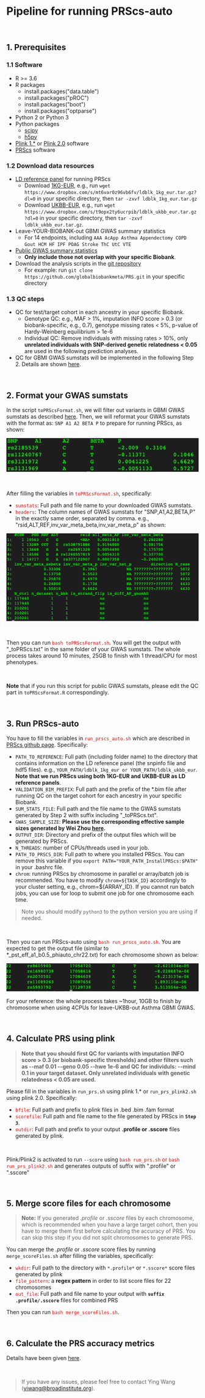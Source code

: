 # Pipeline for running PRScs-auto

<br>


## 1. Prerequisites

### 1.1 Software
- R >= 3.6
- R packages
  - install.packages("data.table")
  - install.packages("pROC")
  - install.packages("boot")
  - install.packages("optparse")
- Python 2 or Python 3 
- Python packages
  - [scipy](https://www.scipy.org/) 
  - [h5py](https://www.h5py.org/) 
- [Plink 1.*](https://www.cog-genomics.org/plink2) or [Plink 2.0](https://www.cog-genomics.org/plink/2.0/) software
- [PRScs](https://github.com/getian107/PRScs) software

### 1.2 Download data resources
- [LD reference panel](https://github.com/getian107/PRScs) for running PRScs
  - Download [1KG-EUR](https://www.dropbox.com/s/mt6var0z96vb6fv/ldblk_1kg_eur.tar.gz?dl=0), e.g., run `wget https://www.dropbox.com/s/mt6var0z96vb6fv/ldblk_1kg_eur.tar.gz?dl=0` in your specific directory, then `tar -zxvf ldblk_1kg_eur.tar.gz`
  - Download [UKBB-EUR](https://www.dropbox.com/s/t9opx2ty6ucrpib/ldblk_ukbb_eur.tar.gz?dl=0), e.g., run `wget https://www.dropbox.com/s/t9opx2ty6ucrpib/ldblk_ukbb_eur.tar.gz?dl=0` in your specific directory, then `tar -zxvf ldblk_ukbb_eur.tar.gz`.
- Leave-YOUR-BIOBANK-out GBMI GWAS summary statistics
  - For 14 endpoints, including `AAA AcApp Asthma Appendectomy COPD Gout HCM HF IPF POAG Stroke ThC UtC VTE`
- [Public GWAS summary statistics](https://docs.google.com/document/d/1gniQxQQs90h1pIGiIcbI-KdMP0kQ0NlF/edit) 
  - **Only include those not overlap with your specific Biobank**. 
- Download the analysis scripts in the [git repository](https://github.com/globalbiobankmeta/PRS)
  - For example: run `git clone https://github.com/globalbiobankmeta/PRS.git` in your specific directory
  
### 1.3 QC steps
- QC for test/target cohort in each ancestry in your specific Biobank.
  - Genotype QC: e.g., MAF > 1%, imputation INFO score > 0.3 (or biobank-specific, e.g., 0.7), genotype missing rates < 5%, p-value of Hardy-Weinberg equilibrium > 1e-6
  - Individual QC: Remove individuals with missing rates > 10%, only **unrelated individuals with SNP-derived genetic relatedness < 0.05** are used in the following prediction analyses.
- QC for GBMI GWAS sumstats will be implemented in the following Step 2. Details are shown [here](https://docs.google.com/document/d/1CU8l6HavYPA8zHeqpbCco7eqMeDNFfoCDZb83QX-rkw/edit).

<br>

## 2. Format your GWAS sumstats

In the script `toPRScsFormat.sh`, we will filter out variants in GBMI GWAS sumstats as described [here](https://docs.google.com/document/d/1CU8l6HavYPA8zHeqpbCco7eqMeDNFfoCDZb83QX-rkw/edit). Then, we will reformat your GWAS sumstats with the format as: `SNP A1 A2 BETA P` to prepare for running PRScs, as shown:

![](tmp_img/tmp.png)


<br>


 After filling the variables in <span style="color:red"> `toPRScsFormat.sh`</span>, specifically:
 
 - <span style="color:red"> `sumstats`</span>: Full path and file name to your downloaded GWAS sumstats.
 - <span style="color:red"> `headers`</span>: The column names of GWAS sumstats for "SNP,A1,A2,BETA,P" in the exactly same order, separated by comma. e.g., "rsid,ALT,REF,inv_var_meta_beta,inv_var_meta_p" as shown:
 
![](tmp_img/tmp2.png)


<br>

Then you can run <span style="color:red"> `bash toPRScsFormat.sh`</span>. You will get the output with "_toPRScs.txt" in the same folder of your GWAS sumstats. The whole process takes around 10 minutes, 25GB to finish with 1 thread/CPU for most phenotypes.

<br>

**Note** that if you run this script for public GWAS sumstats, please edit the QC part in `toPRScsFormat.R` correspondingly.

<br>

## 3. Run PRScs-auto

You have to fill the variables in <span style="color:red"> `run_prscs_auto.sh`</span> which are described in [PRScs github page](https://github.com/getian107/PRScs). Specifically:

- `PATH_TO_REFERENCE`: Full path (including folder name) to the directory that contains information on the LD reference panel (the snpinfo file and hdf5 files). e.g., `YOUR_PATH/ldblk_1kg_eur or YOUR_PATH/ldblk_ukbb_eur`. **Note that we run PRScs using both 1KG-EUR and UKBB-EUR as LD reference panels**.
- `VALIDATION_BIM_PREFIX`: Full path and the prefix of the *.bim file after running QC on the target cohort for each ancestry in your specific Biobank.
- `SUM_STATS_FILE`: Full path and the file name to the GWAS sumstats generated by Step 2 with suffix including "_toPRScs.txt".
- `GWAS_SAMPLE_SIZE`: **Please use the corresponding effective sample sizes generated by Wei Zhou [here](https://drive.google.com/file/u/1/d/1PM7qedvb3cCuhn50LDa2hrbQs1TuC9wD/view?usp=sharing).**
- `OUTPUT_DIR`: Directory and prefix of the output files which will be generated by PRScs.
- `N_THREADS`: number of CPUs/threads used in your job.
- `PATH_TO_PRSCS_DIR`: Full path to where you installed PRScs. You can remove this variable if you `export PATH="YOUR_PATH_InstallPRScs:$PATH"` in your .bashrc file.
- `chrom`: running PRScs by chromosome in parallel or array/batch job is recommended. You have to modify `chrom=${TASK_ID}` accordingly to your cluster setting, e.g., chrom=${ARRAY_ID}. If you cannot run batch jobs, you can use for loop to submit one job for one chromosome each time. 

> Note you should modify `python3` to the python version you are using if needed.

<br>

Then you can run PRScs-auto using <span style="color:red"> `bash run_prscs_auto.sh`</span>. You are expected to get the output file (similar to *_pst_eff_a1_b0.5_phiauto_chr22.txt) for each chromosome shown as below:

![](tmp_img/tmp3.png)


For your reference: the whole process takes ~1hour, 10GB to finish by chromosome when using 4CPUs for leave-UKBB-out Asthma GBMI GWAS.

<br>


## 4. Calculate PRS using plink

> **Note that you should first QC for variants with imputation INFO score > 0.3 (or biobank-specific thresholds) and other filters such as \--maf 0.01 \--geno 0.05 \--hwe 1e-6 and QC for individuls: \--mind 0.1 in your target dataset. Only unrelated individuals with genetic relatedness < 0.05 are used.**


Please fill in the variables in `run_prs.sh` using plink 1.* or `run_prs_plink2.sh` using plink 2.0. Specifically:

 - <span style="color:red"> `bfile`</span>: Full path and prefix to plink files in .bed .bim .fam format
 - <span style="color:red"> `scorefile`</span>: Full path and file name to the file generated by PRScs in **`Step 3`**.
 - <span style="color:red"> `outdir`</span>: Full path and prefix to your output **.profile or .sscore** files generated by plink.
 
<br>

 
Plink/Plink2 is activated to run `--score` using <span style="color:red"> `bash run_prs.sh` or `bash run_prs_plink2.sh`</span> and generates outputs of suffix with ".profile" or ".sscore"

<br>

## 5. Merge score files for each chromosome

> **Note:** If you generated *.profile* or *.sscore* files by each chromosome, which is recommended when you have a large target cohort, then you have to merge them first before calculating the accuracy of PRS. You can skip this step if you did not split chromosomes to generate PRS.

You can merge the *.profile* or *.sscore* score files by running `merge_scoreFiles.sh` after filling the variables, specifically:

 - <span style="color:red"> `wkdir`</span>: Full path to the directory with `*.profile*` or `*.sscore*` score files generated by plink
 - <span style="color:red"> `file_pattern`</span>: a **regex pattern** in order to list score files for 22 chromosomes
 - <span style="color:red"> `out_file`</span>: Full path and file name to your output with **`suffix .profile/.sscore`** files for combined PRS

Then you can run <span style="color:red"> `bash merge_scoreFiles.sh`</span>.

<br>

## 6. Calculate the PRS accuracy metrics

Details have been given [here](https://github.com/globalbiobankmeta/PRS/blob/main/run_create_prs_metrics.md).

<br>


>If you have any issues, please feel free to contact Ying Wang (yiwang@broadinstitute.org).

<br>


<br>


